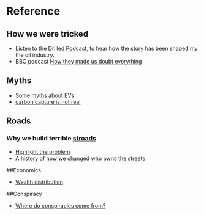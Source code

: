 # Reference

## How we were tricked

* Listen to the  [Drilled Podcast](https://www.drilled.media/drilled-podcast/), to hear how the story has been shaped my the oil industry.
* BBC podcast [How they made us doubt everything](https://www.bbc.co.uk/programmes/m000l7q1/episodes/downloads)

## Myths
* [Some myths about EVs](https://www.carbonbrief.org/factcheck-21-misleading-myths-about-electric-vehicles/?fbclid=IwAR2Cw7zyGAM5gVvIhoBWLka_6I_SP9V-OcVS5btiHfiUH85H0U5Iirm0Vpc)
* [carbon capture is not real](https://www.youtube.com/watch?v=nJslrTT-Yhc)

## Roads
### Why we build terrible [stroads]( https://en.wikipedia.org/wiki/Stroad "A stroad is a mix between a road and a street: A road is for getting you places. A street is a destination, a place. A stroad is both, and nether. No one wants to be on a stroad.")

* [Highlight the problem](https://www.youtube.com/watch?v=8m4xzQ2_M0g)
* [A history of how we changed who owns the streets](https://www.youtube.com/watch?v=GKRaNyvMxjU)

##Economics
* [Wealth distribution](https://www.youtube.com/watch?v=QPKKQnijnsM)

##Conspiracy
* [Where do conspiracies come from?](https://www.youtube.com/watch?v=kFcf3GMiPis)
